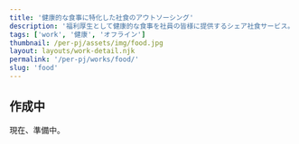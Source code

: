 ```yaml
---
title: '健康的な食事に特化した社食のアウトソーシング'
description: '福利厚生として健康的な食事を社員の皆様に提供するシェア社食サービス。'
tags: ['work', '健康', 'オフライン']
thumbnail: /per-pj/assets/img/food.jpg
layout: layouts/work-detail.njk
permalink: '/per-pj/works/food/'
slug: 'food'
---
```


## 作成中

現在、準備中。
